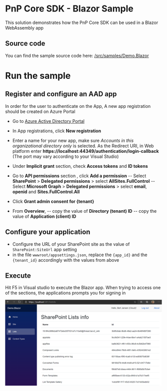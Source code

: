 ﻿# PnP Core SDK - Blazor Sample

This solution demonstrates how the PnP Core SDK can be used in a Blazor WebAssembly app

## Source code

You can find the sample source code here: [/src/samples/Demo.Blazor](https://github.com/pnp/pnpcore/tree/dev/src/samples/Demo.Blazor)

# Run the sample

## Register and configure an AAD app

In order for the user to authenticate on the App, A new app registration should be created on Azure Portal

- Go to [Azure Active Directory Portal](https://aad.portal.azure.com)

- In App registrations, click __New registration__

- Enter a name for your new app, make sure *Accounts in this organizational directory only* is selected. As the Redirect URI, in Web platform enter __https://localhost:44349/authentication/login-callback__ (The port may vary according to your Visual Studio)

- Under __Implicit grant__ section, check __Access tokens__ and __ID tokens__

- Go to __API permissions__ section , click __Add a permission__
-- Select __SharePoint__ > __Delegated permissions__ > select __AllSites.FullControl__
-- Select __Microsoft Graph__ > __Delegated permissions__ > select __email__, __openid__ and __Sites.FullControl.All__

- Click __Grant admin consent for {tenant}__

- From __Overview__,
-- copy the value of __Directory (tenant) ID__
-- copy the value of __Application (client) ID__

## Configure your application

- Configure the URL of your SharePoint site as the value of `SharePoint:SiteUrl` app setting
- in the file `wwwroot/appsettings.json`, replace the `{app_id}` and the `{tenant_id}` accordingly with the values from above

## Execute

  Hit F5 in Visual studio to execute the Blazor app.
  When trying to access one of the sections, the applications prompts you for signing in

  ![preview image of the running app](preview.png)
